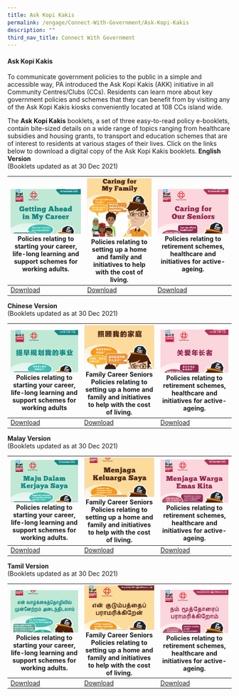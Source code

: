 ```yaml
---
title: Ask Kopi Kakis
permalink: /engage/Connect-With-Government/Ask-Kopi-Kakis
description: ""
third_nav_title: Connect With Government
---
```

#### Ask Kopi Kakis

To communicate government policies to the public in a simple and accessible way, PA introduced the Ask Kopi Kakis (AKK) initiative in all Community Centres/Clubs (CCs). Residents can learn more about key government policies and schemes that they can benefit from by visiting any of the Ask Kopi Kakis kiosks conveniently located at 108 CCs island wide.

The **Ask Kopi Kakis** booklets, a set of three easy-to-read policy e-booklets, contain bite-sized details on a wide range of topics ranging from healthcare subsidies and housing grants, to transport and education schemes that are of interest to residents at various stages of their lives.  Click on the links below to download a digital copy of the Ask Kopi Kakis booklets. 
**English Version**<br>
(Booklets updated as at 30 Dec 2021)



|![](/images/Engage/Getting%20ahead%20in%20my%20career.png)Policies relating to starting your career, life-long learning and support schemes for working adults.  | ![](/images/Engage/Caring%20My%20Family.png)Policies relating to setting up a home and family and initiatives to help with the cost of living. | ![](/images/Engage/Caring%20for%20Seniors.png)Policies relating to retirement schemes, healthcare and initiatives for active-ageing. |
| -------- | -------- | -------- |
| [Download](/files/Engage/pa-career-a4-eng-30pp-30122021-(final).pdf)     | [Download](/files/Engage/pa-family-a4-39pp-eng-30122021-(final).pdf)     |  [Download](/files/Engage/pa-senior-a4-36pp-eng-30122021-(final).pdf)    |



**Chinese Version**<br>
(Booklets updated as at 30 Dec 2021)


|![](/images/Engage/Pa-career-chinese.png) Policies relating to starting your career, life-long learning and support schemes for working adults | ![](/images/Engage/pa-family-chinese.png)Family Career Seniors Policies relating to setting up a home and family and initiatives to help with the cost of living. | ![](/images/Engage/pa-senior-chinese.png)Policies relating to retirement schemes, healthcare and initiatives for active-ageing. |
| -------- | -------- | -------- |
| [Download](/files/Engage/pa-career-chinese-final.pdf)    | [Download](/files/Engage/pa-family-chinese-final.pdf) | [Download](/files/Engage/pa-senior-chinese-final.pdf) |





**Malay Version**<br>
(Booklets updated as at 30 Dec 2021)



|![](/images/Engage/pa-career-malay.png) Policies relating to starting your career, life-long learning and support schemes for working adults. | ![](/images/Engage/pa-family-malay.png)Family Career Seniors Policies relating to setting up a home and family and initiatives to help with the cost of living. | ![](/images/Engage/pa-senior-malay.png)Policies relating to retirement schemes, healthcare and initiatives for active-ageing. |
| -------- | -------- | -------- |
| [Download](/files/Engage/pa-career-malay-(final).pdf) | [Download](/files/Engage/pa-career-malay-(final).pdf)| [Download](/files/Engage/pa-senior-malay-(final).pdf) |





**Tamil Version**<br>
(Booklets updated as at 30 Dec 2021)



| ![](/images/Engage/pa-career-tamil.png) Policies relating to starting your career, life-long learning and support schemes for working adults. | ![](/images/Engage/pa-family-tamil.png)Family Career Seniors Policies relating to setting up a home and family and initiatives to help with the cost of living.|![](/images/Engage/pa-senior-tamil.png) Policies relating to retirement schemes, healthcare and initiatives for active-ageing. |
| -------- | -------- | -------- |
| [Download](/files/Engage/pa-career-tamil-final.pdf) | [Download](/files/Engage/pa-family-tamil-final.pdf)| [Download](/files/Engage/pa-senior-tamil-final.pdf)|